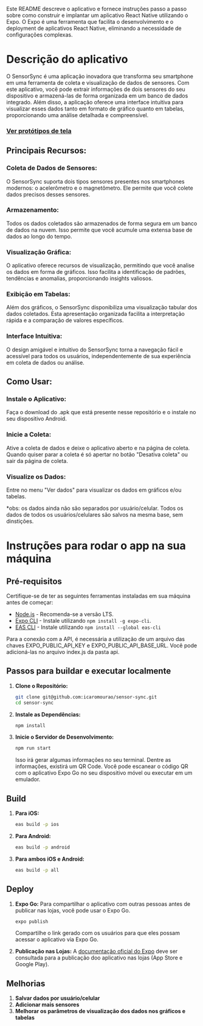 Este README descreve o aplicativo e fornece instruções passo a passo sobre como construir e implantar um aplicativo React Native utilizando o Expo. O Expo é uma ferramenta que facilita o desenvolvimento e o deployment de aplicativos React Native, eliminando a necessidade de configurações complexas.

# Descrição do aplicativo

O SensorSync é uma aplicação inovadora que transforma seu smartphone em uma ferramenta de coleta e visualização de dados de sensores. Com este aplicativo, você pode extrair informações de dois sensores do seu dispositivo e armazená-las de forma organizada em um banco de dados integrado. Além disso, a aplicação oferece uma interface intuitiva para visualizar esses dados tanto em formato de gráfico quanto em tabelas, proporcionando uma análise detalhada e compreensível.

### [Ver protótipos de tela](https://www.figma.com/file/Va4G8Ow6rJQY6SHmCBlPr1/SensorSync?type=design&node-id=0%3A1&mode=design&t=wl3hFifQ4sS5UmfN-1)

## Principais Recursos:
### Coleta de Dados de Sensores:
O SensorSync suporta dois tipos sensores presentes nos smartphones modernos: o acelerômetro e o magnetômetro. Ele permite que você colete dados precisos desses sensores.

### Armazenamento:
Todos os dados coletados são armazenados de forma segura em um banco de dados na nuvem. Isso permite que você acumule uma extensa base de dados ao longo do tempo.

### Visualização Gráfica:
O aplicativo oferece recursos de visualização, permitindo que você analise os dados em forma de gráficos. Isso facilita a identificação de padrões, tendências e anomalias, proporcionando insights valiosos.

### Exibição em Tabelas:
Além dos gráficos, o SensorSync disponibiliza uma visualização tabular dos dados coletados. Esta apresentação organizada facilita a interpretação rápida e a comparação de valores específicos.

### Interface Intuitiva:
O design amigável e intuitivo do SensorSync torna a navegação fácil e acessível para todos os usuários, independentemente de sua experiência em coleta de dados ou análise.

## Como Usar:
### Instale o Aplicativo:
Faça o download do .apk que está presente nesse repositório e o instale no seu dispositivo Android.

### Inicie a Coleta:
Ative a coleta de dados e deixe o aplicativo aberto e na página de coleta. Quando quiser parar a coleta é só apertar no botão "Desativa coleta" ou sair da página de coleta. 

### Visualize os Dados:
Entre no menu "Ver dados" para visualizar os dados em gráficos e/ou tabelas.

*obs: os dados ainda não são separados por usuário/celular. Todos os dados de todos os usuários/celulares são salvos na mesma base, sem dinstições.

# Instruções para rodar o app na sua máquina

## Pré-requisitos

Certifique-se de ter as seguintes ferramentas instaladas em sua máquina antes de começar:

- [Node.js](https://nodejs.org/) - Recomenda-se a versão LTS.
- [Expo CLI](https://docs.expo.dev/workflow/expo-cli/) - Instale utilizando `npm install -g expo-cli`.
- [EAS CLI](https://docs.expo.dev/eas-update/getting-started/) - Instale utilizando `npm install --global eas-cli`

Para a conexão com a API, é necessária a utilização de um arquivo das chaves EXPO_PUBLIC_API_KEY e EXPO_PUBLIC_API_BASE_URL. Você pode adicioná-las no arquivo index.js da pasta api.

## Passos para buildar e executar localmente

1. **Clone o Repositório:**

	```bash
	git clone git@github.com:icaromourao/sensor-sync.git
	cd sensor-sync
	```

2. **Instale as Dependências:**

	```bash
	npm install
	```

3. **Inicie o Servidor de Desenvolvimento:**
	```bash
	npm run start
	```
	Isso irá gerar algumas informações no seu terminal. Dentre as informações, existirá um QR Code. Você pode escanear o código QR com o aplicativo Expo Go no seu dispositivo móvel ou executar em um emulador.

## Build

1. **Para iOS:**
	```bash
	eas build -p ios
	```

2. **Para Android:**
	```bash
	eas build -p android
	```

3. **Para ambos iOS e Android:**
	```bash
	eas build -p all
	```

## Deploy

1. **Expo Go:**
	Para compartilhar o aplicativo com outras pessoas antes de publicar nas lojas, você pode usar o Expo Go.
	```bash
	expo publish
	```
	Compartilhe o link gerado com os usuários para que eles possam acessar o aplicativo via Expo Go.

2. **Publicação nas Lojas:**
	A [documentação oficial do Expo](https://docs.expo.dev/submit/introduction/) deve ser consultada para a publicação doo aplicativo nas lojas (App Store e Google Play).

## Melhorias

1. **Salvar dados por usuário/celular**
2. **Adicionar mais sensores**
3. **Melhorar os parâmetros de visualização dos dados nos gráficos e tabelas**
